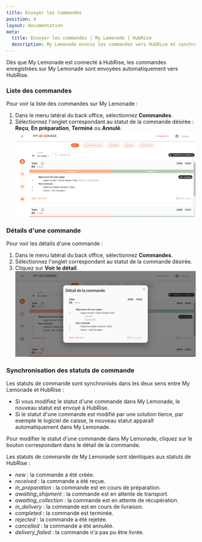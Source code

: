 ```yaml
---
title: Envoyer les Commandes
position: 4
layout: documentation
meta:
  title: Envoyer les commandes | My Lemonade | HubRise
  description: My Lemonade envoie les commandes vers HubRise et synchronise les statuts de commande. Connectez vos apps et synchronisez vos données.
---
```


Dès que My Lemonade est connecté à HubRise, les commandes enregistrées sur My Lemonade sont envoyées automatiquement vers HubRise.

### Liste des commandes

Pour voir la liste des commandes sur My Lemonade :

1.  Dans le menu latéral du back office, sélectionnez **Commandes**.
1.  Sélectionnez l'onglet correspondant au statut de la commande désirée : **Reçu**, **En préparation**, **Terminé** ou **Annulé**.
    ![Commandes - Liste des commandes](../images/008-fr-liste-commandes.png)

### Détails d'une commande

Pour voir les détails d'une commande :

1.  Dans le menu latéral du back office, sélectionnez **Commandes**.
1.  Sélectionnez l'onglet correspondant au statut de la commande désirée.
1.  Cliquez sur **Voir le détail**.
    ![Commandes - Détails d'une commande](../images/009-fr-details-commande.png)

### Synchronisation des statuts de commande

Les statuts de commande sont synchronisés dans les deux sens entre My Lemonade et HubRise :

- Si vous modifiez le statut d'une commande dans My Lemonade, le nouveau statut est envoyé à HubRise.
- Si le statut d'une commande est modifié par une solution tierce, par exemple le logiciel de caisse, le nouveau statut apparaît automatiquement dans My Lemonade.

Pour modifier le statut d'une commande dans My Lemonade, cliquez sur le bouton correspondant dans le détail de la commande.

Les statuts de commande de My Lemonade sont identiques aux statuts de HubRise :

- _new_ : la commande a été créée.
- _received_ : la commande a été reçue.
- _in_preparation_ : la commande est en cours de préparation.
- _awaiting_shipment_ : la commande est en attente de transport.
- _awaiting_collection_ : la commande est en attente de récupération.
- _in_delivery_ : la commande est en cours de livraison.
- _completed_ : la commande est terminée.
- _rejected_ : la commande a été rejetée.
- _cancelled_ : la commande a été annulée.
- _delivery_failed_ : la commande n'a pas pu être livrée.
